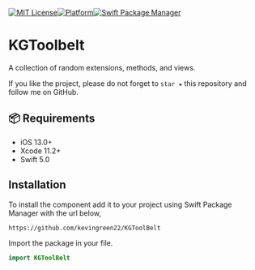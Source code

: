 [![MIT License](https://img.shields.io/badge/License-MIT-green.svg)](https://choosealicense.com/licenses/mit/)[![Platform](https://img.shields.io/cocoapods/p/FloatingLabelTextFieldSwiftUI.svg?style=flat)](https://cocoapods.org/pods/FloatingLabelTextFieldSwiftUI)[![Swift Package Manager](https://img.shields.io/badge/Swift%20Package%20Manager-compatible-brightgreen.svg)](https://github.com/apple/swift-package-manager)

# KGToolbelt

A collection of random extensions, methods, and views.

If you like the project, please do not forget to `star ★` this repository and follow me on GitHub.

## 📦 Requirements

- iOS 13.0+
- Xcode 11.2+
- Swift 5.0

## Installation 

To install the component add it to your project using Swift Package Manager with the url below,

```
https://github.com/kevingreen22/KGToolBelt
```

Import the package in your file.

```swift
import KGToolBelt
```
